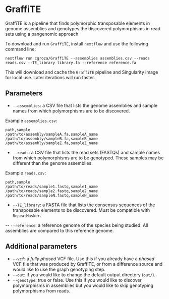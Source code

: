 # GraffiTE

GraffiTE is a pipeline that finds polymorphic transposable elements in genome assemblies and genotypes the discovered polymorphisms in read sets using a pangenomic approach.

To download and run `GraffiTE`, install `nextflow` and use the following command line:

```
nextflow run cgroza/GraffiTE --assemblies assemblies.csv --reads reads.csv --TE_library library.fa --reference reference.fa
```

This will download and cache the `GraffiTE` pipeline and Singularity image for local use. Later iterations will run faster.

## Parameters
- `--assemblies`: a CSV file that lists the genome assemblies and sample names from which polymorphisms are to be discovered.

Example `assemblies.csv`:
```
path,sample
/path/to/assembly/sampleA.fa,sampleA_name
/path/to/assembly/sampleB.fa,sampleB_name
/path/to/assembly/sampleZ.fa,sampleZ_name

```

- `--reads`: a CSV file that lists the read sets (FASTQs) and sample names from which polymorphisms are to be genotyped. These samples may be different than the genome assemblies.

Example `reads.csv`:
```
path,sample
/path/to/reads/sample1.fastq,sample1_name
/path/to/reads/sample2.fastq,sample2_name
/path/to/reads/sampleN.fastq,sampleN_name

```

- `--TE_library`: a FASTA file that lists the consensus sequences of the transposable elements to be discovered. Must be compatible with `RepeatMasker`.

-- `--reference`: a reference genome of the species being studied. All assemblies are compared to this reference genome.

## Additional parameters

- `--vcf`: a *fully phased* VCF file. Use this if you already have a *phased* VCF file that was produced by GraffiTE, or from a difference source and would like to use the graph genotyping step.
- `--out`: if you would like to change the default output directory (`out/`).
- `--genotype`: true or false. Use this if you would like to discover polymorphisms in assemblies but you would like to skip genotyping polymorphisms from reads.
